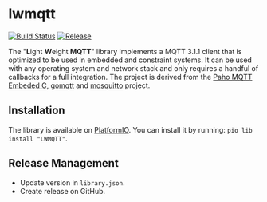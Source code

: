 # lwmqtt

[![Build Status](https://travis-ci.org/256dpi/lwmqtt.svg?branch=master)](https://travis-ci.org/256dpi/lwmqtt)
[![Release](https://img.shields.io/github/release/256dpi/lwmqtt.svg)](https://github.com/256dpi/lwmqtt/releases)

The "**L**ight **W**eight **MQTT**" library implements a MQTT 3.1.1 client that is optimized to be used in embedded and constraint systems. It can be used with any operating system and network stack and only requires a handful of callbacks for a full integration. The project is derived from the [Paho MQTT Embeded C](https://github.com/eclipse/paho.mqtt.embedded-c), [gomqtt](https://github.com/gomqtt) and [mosquitto](https://github.com/eclipse/mosquitto) project.

## Installation

The library is available on [PlatformIO](https://platformio.org/lib/show/617/MQTT). You can install it by running: `pio lib install "LWMQTT"`. 

## Release Management

- Update version in `library.json`.
- Create release on GitHub.
